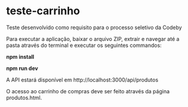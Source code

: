 # teste-carrinho

Teste desenvolvido como requisito para o processo seletivo da Codeby

Para executar a aplicação, baixar o arquivo ZIP, extrair e navegar até a pasta através do terminal e executar os seguintes commandos:

**npm install**

**npm run dev**

A API estará disponível em http://localhost:3000/api/produtos

O acesso ao carrinho de compras deve ser feito através da página produtos.html.

